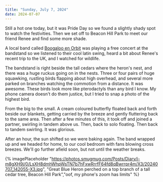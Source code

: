 ```yaml
---
title: "Sunday, July 7, 2024"
date: 2024-07-07
---
```

Still a hot one today, but it was Pride Day so we found a slightly shady spot to watch the festivities.  Then we set off to Beacon Hill Park to meet our friend Renee and find some more shade.

A local band called [Boogaloo en Orbit](https://boogalooenorbit.com/) was playing a free concert at the bandstand so we listened to their cool latin swing, heard a bit about Renee's recent trip to the UK, and I watched for wildlife.

The bandstand is right beside the tall cedars where the heron's nest, and there was a huge ruckus going on in the nests.  Three or four pairs of huge squawking, rustling birds flapping about high overhead, and several more parked on branches watching the commotion from a distance.  It was awesome.  These birds look more like pterodactyls than any bird I know.  My phone camera doesn't do them justice, but I tried to snap a photo of the highest bird.

From the big to the small.  A cream coloured butterfly floated back and forth beside our blankets, getting carried by the breeze and gently fluttering back to the same area.  Then after a few minutes of this, it took off and joined a partner, swirling in tandem above us.  Then, back to solo floating.  Then back to tandem swirling.  It was glorious.

After an hour, the sun shifted so we were baking again.  The band wrapped up and we headed for home, to our cool bedroom with fans blowing cross breezes.  We'll go further afield soon, but not until the weather breaks.

{% imagePlaceholder "https://photos.smugmug.com/Posts/Diary/i-m8gXH9j/0/LsXH8dmhWhpWsTN7b7hFxwRrrfF64fd8qBwrrpr4m/X3/20240707_142055-X3.jpg", "Great Blue Heron perched on a top branch of a tall cedar tree, Beacon Hill Park","oof, my phone's zoom has limits" %}